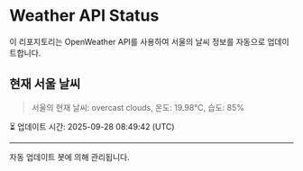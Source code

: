 
# Weather API Status

이 리포지토리는 OpenWeather API를 사용하여 서울의 날씨 정보를 자동으로 업데이트합니다.

## 현재 서울 날씨
> 서울의 현재 날씨: overcast clouds, 온도: 19.98°C, 습도: 85%

⏳ 업데이트 시간: 2025-09-28 08:49:42 (UTC)

---
자동 업데이트 봇에 의해 관리됩니다.
